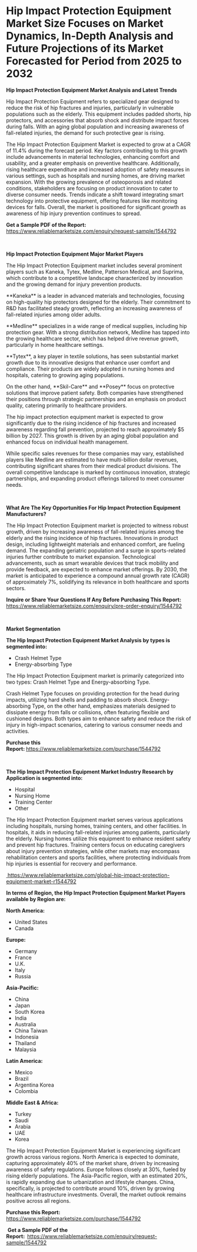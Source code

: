 <p><h1>Hip Impact Protection Equipment Market Size Focuses on Market Dynamics, In-Depth Analysis and Future Projections of its Market Forecasted for Period from 2025 to 2032</h1></p><p><strong>Hip Impact Protection Equipment Market Analysis and Latest Trends</strong></p>
<p><p>Hip Impact Protection Equipment refers to specialized gear designed to reduce the risk of hip fractures and injuries, particularly in vulnerable populations such as the elderly. This equipment includes padded shorts, hip protectors, and accessories that absorb shock and distribute impact forces during falls. With an aging global population and increasing awareness of fall-related injuries, the demand for such protective gear is rising.</p><p>The Hip Impact Protection Equipment Market is expected to grow at a CAGR of 11.4% during the forecast period. Key factors contributing to this growth include advancements in material technologies, enhancing comfort and usability, and a greater emphasis on preventive healthcare. Additionally, rising healthcare expenditure and increased adoption of safety measures in various settings, such as hospitals and nursing homes, are driving market expansion. With the growing prevalence of osteoporosis and related conditions, stakeholders are focusing on product innovation to cater to diverse consumer needs. Trends indicate a shift toward integrating smart technology into protective equipment, offering features like monitoring devices for falls. Overall, the market is positioned for significant growth as awareness of hip injury prevention continues to spread.</p></p>
<p><strong>Get a Sample PDF of the Report:&nbsp;</strong> <a href="https://www.reliablemarketsize.com/enquiry/request-sample/1544792?utm_campaign=3016&utm_medium=2&utm_source=Github&utm_content=ia&utm_term=14042025&utm_id=hip-impact-protection-equipment">https://www.reliablemarketsize.com/enquiry/request-sample/1544792</a></p>
<p>&nbsp;</p>
<p><strong>Hip Impact Protection Equipment Major Market Players</strong></p>
<p><p>The Hip Impact Protection Equipment market includes several prominent players such as Kaneka, Tytex, Medline, Patterson Medical, and Suprima, which contribute to a competitive landscape characterized by innovation and the growing demand for injury prevention products.</p><p>**Kaneka** is a leader in advanced materials and technologies, focusing on high-quality hip protectors designed for the elderly. Their commitment to R&D has facilitated steady growth, reflecting an increasing awareness of fall-related injuries among older adults.</p><p>**Medline** specializes in a wide range of medical supplies, including hip protection gear. With a strong distribution network, Medline has tapped into the growing healthcare sector, which has helped drive revenue growth, particularly in home healthcare settings.</p><p>**Tytex**, a key player in textile solutions, has seen substantial market growth due to its innovative designs that enhance user comfort and compliance. Their products are widely adopted in nursing homes and hospitals, catering to growing aging populations.</p><p>On the other hand, **Skil-Care** and **Posey** focus on protective solutions that improve patient safety. Both companies have strengthened their positions through strategic partnerships and an emphasis on product quality, catering primarily to healthcare providers.</p><p>The hip impact protection equipment market is expected to grow significantly due to the rising incidence of hip fractures and increased awareness regarding fall prevention, projected to reach approximately $5 billion by 2027. This growth is driven by an aging global population and enhanced focus on individual health management.</p><p>While specific sales revenues for these companies may vary, established players like Medline are estimated to have multi-billion dollar revenues, contributing significant shares from their medical product divisions. The overall competitive landscape is marked by continuous innovation, strategic partnerships, and expanding product offerings tailored to meet consumer needs.</p></p>
<p>&nbsp;</p>
<p><strong>What Are The Key Opportunities For Hip Impact Protection Equipment Manufacturers?</strong></p>
<p><p>The Hip Impact Protection Equipment market is projected to witness robust growth, driven by increasing awareness of fall-related injuries among the elderly and the rising incidence of hip fractures. Innovations in product design, including lightweight materials and enhanced comfort, are fueling demand. The expanding geriatric population and a surge in sports-related injuries further contribute to market expansion. Technological advancements, such as smart wearable devices that track mobility and provide feedback, are expected to enhance market offerings. By 2030, the market is anticipated to experience a compound annual growth rate (CAGR) of approximately 7%, solidifying its relevance in both healthcare and sports sectors.</p></p>
<p><strong>Inquire or Share Your Questions If Any Before Purchasing This Report:</strong> <a href="https://www.reliablemarketsize.com/enquiry/pre-order-enquiry/1544792?utm_campaign=3016&utm_medium=2&utm_source=Github&utm_content=ia&utm_term=14042025&utm_id=hip-impact-protection-equipment">https://www.reliablemarketsize.com/enquiry/pre-order-enquiry/1544792</a></p>
<p>&nbsp;</p>
<p><strong>Market Segmentation</strong></p>
<p><strong>The Hip Impact Protection Equipment Market Analysis by types is segmented into:</strong></p>
<p><ul><li>Crash Helmet Type</li><li>Energy-absorbing Type</li></ul></p>
<p><p>The Hip Impact Protection Equipment market is primarily categorized into two types: Crash Helmet Type and Energy-absorbing Type. </p><p>Crash Helmet Type focuses on providing protection for the head during impacts, utilizing hard shells and padding to absorb shock. Energy-absorbing Type, on the other hand, emphasizes materials designed to dissipate energy from falls or collisions, often featuring flexible and cushioned designs. Both types aim to enhance safety and reduce the risk of injury in high-impact scenarios, catering to various consumer needs and activities.</p></p>
<p><strong>Purchase this Report:&nbsp;</strong><a href="https://www.reliablemarketsize.com/purchase/1544792?utm_campaign=3016&utm_medium=2&utm_source=Github&utm_content=ia&utm_term=14042025&utm_id=hip-impact-protection-equipment">https://www.reliablemarketsize.com/purchase/1544792</a></p>
<p>&nbsp;</p>
<p><strong>The Hip Impact Protection Equipment Market Industry Research by Application is segmented into:</strong></p>
<p><ul><li>Hospital</li><li>Nursing Home</li><li>Training Center</li><li>Other</li></ul></p>
<p><p>The Hip Impact Protection Equipment market serves various applications including hospitals, nursing homes, training centers, and other facilities. In hospitals, it aids in reducing fall-related injuries among patients, particularly the elderly. Nursing homes utilize this equipment to enhance resident safety and prevent hip fractures. Training centers focus on educating caregivers about injury prevention strategies, while other markets may encompass rehabilitation centers and sports facilities, where protecting individuals from hip injuries is essential for recovery and performance.</p></p>
<p><a href="https://www.reliablemarketsize.com/global-hip-impact-protection-equipment-market-r1544792?utm_campaign=3016&utm_medium=2&utm_source=Github&utm_content=ia&utm_term=14042025&utm_id=hip-impact-protection-equipment">&nbsp;https://www.reliablemarketsize.com/global-hip-impact-protection-equipment-market-r1544792</a></p>
<p><strong>In terms of Region, the Hip Impact Protection Equipment Market Players available by Region are:</strong></p>
<p>
    <p> <strong> North America: </strong>
        <ul>
            <li>United States</li>
            <li>Canada</li>
        </ul>
        </p> 
    <p> <strong> Europe: </strong>
        <ul>
            <li>Germany</li>
            <li>France</li>
            <li>U.K.</li>
            <li>Italy</li>
            <li>Russia</li>
        </ul>
        </p> 
    <p> <strong> Asia-Pacific: </strong>
        <ul>
            <li>China</li>
            <li>Japan</li>
            <li>South Korea</li>
            <li>India</li>
            <li>Australia</li>
            <li>China Taiwan</li>
            <li>Indonesia</li>
            <li>Thailand</li>
            <li>Malaysia</li>
        </ul>
        </p> 
    <p> <strong> Latin America: </strong>
        <ul>
            <li>Mexico</li>
            <li>Brazil</li>
            <li>Argentina Korea</li>
            <li>Colombia</li>
        </ul>
        </p> 
    <p> <strong> Middle East & Africa: </strong>
        <ul>
            <li>Turkey</li>
            <li>Saudi</li>
            <li>Arabia</li>
            <li>UAE</li>
            <li>Korea</li>
        </ul>
    </p>
    </p>
<p><p>The Hip Impact Protection Equipment Market is experiencing significant growth across various regions. North America is expected to dominate, capturing approximately 40% of the market share, driven by increasing awareness of safety regulations. Europe follows closely at 30%, fueled by rising elderly populations. The Asia-Pacific region, with an estimated 20%, is rapidly expanding due to urbanization and lifestyle changes. China, specifically, is projected to contribute around 10%, driven by growing healthcare infrastructure investments. Overall, the market outlook remains positive across all regions.</p></p>
<p><strong>Purchase this Report: </strong><a href="https://www.reliablemarketsize.com/purchase/1544792?utm_campaign=3016&utm_medium=2&utm_source=Github&utm_content=ia&utm_term=14042025&utm_id=hip-impact-protection-equipment">https://www.reliablemarketsize.com/purchase/1544792</a></p>
<p>&nbsp;<strong>Get a Sample PDF of the Report:&nbsp;&nbsp;</strong><a href="https://www.reliablemarketsize.com/enquiry/request-sample/1544792?utm_campaign=3016&utm_medium=2&utm_source=Github&utm_content=ia&utm_term=14042025&utm_id=hip-impact-protection-equipment">https://www.reliablemarketsize.com/enquiry/request-sample/1544792</a></p>
<p><strong></strong></p>
<p><p></p><p></p><p></p></p>